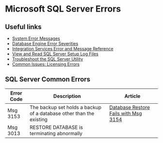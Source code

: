 # Microsoft SQL Server Errors


## Useful links
 - [System Error Messages](https://technet.microsoft.com/en-us/library/cc645603%28v=sql.105%29.aspx)
 - [Database Engine Error Severities](https://msdn.microsoft.com/en-us/library/ms164086.aspx)
 - [Integration Services Error and Message Reference](https://msdn.microsoft.com/en-us/library/ms345164.aspx)
 - [View and Read SQL Server Setup Log Files](https://msdn.microsoft.com/en-us/library/ms143702.aspx)
 - [Troubleshoot the SQL Server Utility](https://msdn.microsoft.com/en-us/library/ee210592.aspx)
 - [Common Issues: Licensing Errors](http://blogs.sqlsentry.com/georgeboakye/common-issues-licensing-errors/)


## SQL Server Common Errors

| Error Code | Description                                                         | Article                                |
|------------|---------------------------------------------------------------------|----------------------------------------|
| Msg 3153   | The backup set holds a backup of a database other than the existing | [Database Restore Fails with Msg 3154] |
| Msg 3013   | RESTORE DATABASE is terminating abnormally                          |                                        |


[Database Restore Fails with Msg 3154]://www.patrickkeisler.com/2016/05/database-restore-fails-with-msg-3154.html
